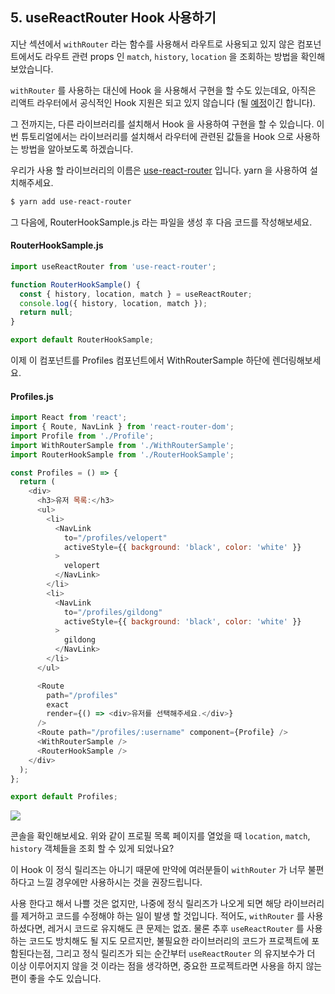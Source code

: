 ## 5. useReactRouter Hook 사용하기

지난 섹션에서 `withRouter` 라는 함수를 사용해서 라우트로 사용되고 있지 않은 컴포넌트에서도 라우트 관련 props 인 `match`, `history`, `location` 을 조회하는 방법을 확인해보았습니다.

`withRouter` 를 사용하는 대신에 Hook 을 사용해서 구현을 할 수도 있는데요, 아직은 리액트 라우터에서 공식적인 Hook 지원은 되고 있지 않습니다 (될 [예정](https://github.com/ReactTraining/react-router/issues/6497)이긴 합니다).

그 전까지는, 다른 라이브러리를 설치해서 Hook 을 사용하여 구현을 할 수 있습니다. 이번 튜토리얼에서는 라이브러리를 설치해서 라우터에 관련된 값들을 Hook 으로 사용하는 방법을 알아보도록 하겠습니다.

우리가 사용 할 라이브러리의 이름은 [use-react-router](https://github.com/CharlesStover/use-react-router) 입니다. yarn 을 사용하여 설치해주세요.

```bash
$ yarn add use-react-router
```

그 다음에, RouterHookSample.js 라는 파일을 생성 후 다음 코드를 작성해보세요.

#### RouterHookSample.js
```javascript
import useReactRouter from 'use-react-router';

function RouterHookSample() {
  const { history, location, match } = useReactRouter;
  console.log({ history, location, match });
  return null;
}

export default RouterHookSample;
```

이제 이 컴포넌트를 Profiles 컴포넌트에서 WithRouterSample 하단에 렌더링해보세요.

#### Profiles.js
```javascript
import React from 'react';
import { Route, NavLink } from 'react-router-dom';
import Profile from './Profile';
import WithRouterSample from './WithRouterSample';
import RouterHookSample from './RouterHookSample';

const Profiles = () => {
  return (
    <div>
      <h3>유저 목록:</h3>
      <ul>
        <li>
          <NavLink
            to="/profiles/velopert"
            activeStyle={{ background: 'black', color: 'white' }}
          >
            velopert
          </NavLink>
        </li>
        <li>
          <NavLink
            to="/profiles/gildong"
            activeStyle={{ background: 'black', color: 'white' }}
          >
            gildong
          </NavLink>
        </li>
      </ul>

      <Route
        path="/profiles"
        exact
        render={() => <div>유저를 선택해주세요.</div>}
      />
      <Route path="/profiles/:username" component={Profile} />
      <WithRouterSample />
      <RouterHookSample />
    </div>
  );
};

export default Profiles;
```

![](https://i.imgur.com/eEy0Qlk.png)

콘솔을 확인해보세요. 위와 같이 프로필 목록 페이지를 열었을 때 `location`, `match`, `history` 객체들을 조회 할 수 있게 되었나요?

이 Hook 이 정식 릴리즈는 아니기 때문에 만약에 여러분들이 `withRouter` 가 너무 불편하다고 느낄 경우에만 사용하시는 것을 권장드립니다. 

사용 한다고 해서 나쁠 것은 없지만, 나중에 정식 릴리즈가 나오게 되면 해당 라이브러리를 제거하고 코드를 수정해야 하는 일이 발생 할 것입니다. 적어도, `withRouter` 를 사용하셨다면, 레거시 코드로 유지해도 큰 문제는 없죠. 물론 추후 `useReactRouter` 를 사용하는 코드도 방치해도 될 지도 모르지만, 불필요한 라이브러리의 코드가 프로젝트에 포함된다는점, 그리고 정식 릴리즈가 되는 순간부터 `useReactRouter` 의 유지보수가 더 이상 이루어지지 않을 것 이라는 점을 생각하면, 중요한 프로젝트라면 사용을 하지 않는 편이 좋을 수도 있습니다.